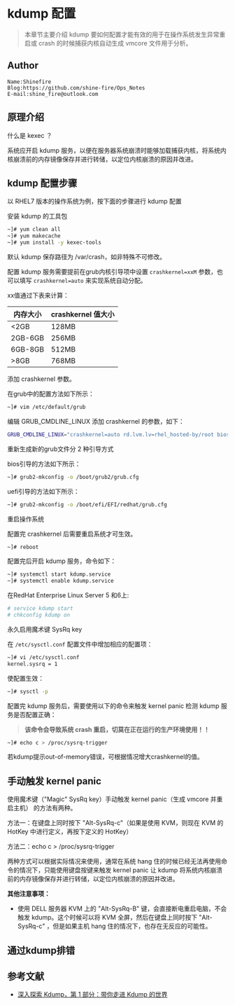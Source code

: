 # kdump 配置

> 本章节主要介绍 kdump 要如何配置才能有效的用于在操作系统发生异常重启或 crash 的时候捕获内核自动生成 vmcore 文件用于分析。



## Author

```
Name:Shinefire
Blog:https://github.com/shine-fire/Ops_Notes
E-mail:shine_fire@outlook.com
```



## 原理介绍

什么是 kexec ？

系统应开启 kdump 服务，以便在服务器系统崩溃时能够加载捕获内核，将系统内核崩溃前的内存镜像保存并进行转储，以定位内核崩溃的原因并改进。



## kdump 配置步骤

以 RHEL7 版本的操作系统为例，按下面的步骤进行 kdump 配置

安装 kdump 的工具包

```bash
~]# yum clean all
~]# yum makecache
~]# yum install -y kexec-tools
```



默认 kdump 保存路径为 /var/crash，如非特殊不可修改。

配置 kdump 服务需要提前在grub内核引导项中设置 `crashkernel=xxM` 参数，也可以填写 `crashkernel=auto` 来实现系统自动分配。

xx值通过下表来计算：

| 内存大小 | crashkernel 值大小 |
| -------- | ------------------ |
| <2GB     | 128MB              |
| 2GB-6GB  | 256MB              |
| 6GB-8GB  | 512MB              |
| >8GB     | 768MB              |



添加 crashkernel 参数。

在grub中的配置方法如下所示：

```bash
~]# vim /etc/default/grub
```

编辑 GRUB_CMDLINE_LINUX 添加 crashkernel 的参数，如下：

```bash
GRUB_CMDLINE_LINUX="crashkernel=auto rd.lvm.lv=rhel_hosted-by/root biosdevname=0 net.ifnames=0 rhgb quiet"
```

重新生成新的grub文件分 2 种引导方式

bios引导的方法如下所示：

```bash
~]# grub2-mkconfig -o /boot/grub2/grub.cfg
```

uefi引导的方法如下所示：

```bash
~]# grub2-mkconfig -o /boot/efi/EFI/redhat/grub.cfg
```



重启操作系统

配置完 crashkernel 后需要重启系统才可生效。

```bash
~]# reboot
```



配置完后开启 kdump 服务，命令如下：

```bash
~]# systemctl start kdump.service
~]# systemctl enable kdump.service
```

在RedHat Enterprise Linux Server 5 和6上:

```bash
# service kdump start
# chkconfig kdump on
```



永久启用魔术键 SysRq key

在 `/etc/sysctl.conf` 配置文件中增加相应的配置项：

```bash
~]# vi /etc/sysctl.conf
kernel.sysrq = 1
```

使配置生效：

```bash
~]# sysctl -p
```



配置完 kdump 服务后，需要使用以下的命令来触发 kernel panic 检测 kdump 服务是否配置正确：

> **该命令会导致系统 crash 重启，切莫在正在运行的生产环境使用！！**

```bash
~]# echo c > /proc/sysrq-trigger  
```

若kdump提示out-of-memory错误，可根据情况增大crashkernel的值。



## 手动触发 kernel panic

使用魔术键（"Magic" SysRq key）手动触发 kernel panic（生成 vmcore 并重启主机） 的方法有两种。

方法一：在键盘上同时按下 "Alt-SysRq-c"（如果是使用 KVM，则现在 KVM 的HotKey 中进行定义，再按下定义的 HotKey）

方法二：echo c > /proc/sysrq-trigger

两种方式可以根据实际情况来使用，通常在系统 hang 住的时候已经无法再使用命令的情况下，只能使用键盘按键来触发 kernel panic 让 kdump 将系统内核崩溃前的内存镜像保存并进行转储，以定位内核崩溃的原因并改进。



**其他注意事项：**

- 使用 DELL 服务器 KVM 上的 "Alt-SysRq-B" 键，会直接断电重启电脑，不会触发 kdump。这个时候可以将 KVM 全屏，然后在键盘上同时按下 "Alt-SysRq-c" ，但是如果主机 hang 住的情况下，也存在无反应的可能性。



## 通过kdump排错



## 参考文献

- [深入探索 Kdump，第 1 部分：带你走进 Kdump 的世界](https://www.ibm.com/developerworks/cn/linux/l-cn-kdump1/index.html)

